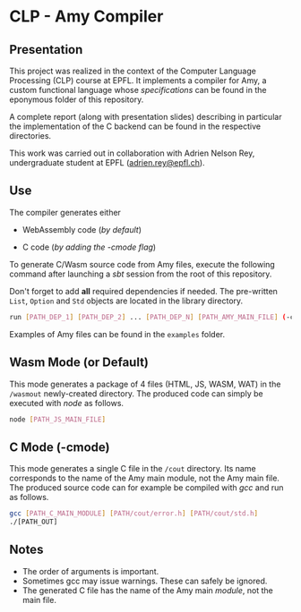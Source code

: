 # CLP - Amy Compiler

## Presentation

This project was realized in the context of the Computer Language Processing (CLP) course at EPFL. It implements a compiler for Amy, a custom functional language whose *specifications* can be found in the eponymous folder of this repository. 

A complete report (along with presentation slides) describing in particular the implementation of the C backend can be found in the respective directories.

This work was carried out in collaboration with Adrien Nelson Rey, undergraduate student at EPFL (adrien.rey@epfl.ch).

## Use

The compiler generates either

- WebAssembly code (*by default*)

- C code (*by adding the -cmode flag*)

To generate C/Wasm source code from Amy files, execute the following command after launching a *sbt* session from the root of this repository.

Don't forget to add **all** required dependencies if needed. The pre-written `List`, `Option` and `Std` objects are located in the library directory. 

```sh
run [PATH_DEP_1] [PATH_DEP_2] ... [PATH_DEP_N] [PATH_AMY_MAIN_FILE] (-cmode)
```

Examples of Amy files can be found in the `examples` folder.

## Wasm Mode (or Default)

This mode generates a package of 4 files (HTML, JS, WASM, WAT) in the `/wasmout` newly-created directory. The produced code can simply be executed with *node* as follows.

```sh
node [PATH_JS_MAIN_FILE]
```

## C Mode (-cmode)

This mode generates a single C file in the `/cout` directory. Its name corresponds to the name of the Amy main module, not the Amy main file. The produced source code can for example be compiled with *gcc* and run as follows.
```sh
gcc [PATH_C_MAIN_MODULE] [PATH/cout/error.h] [PATH/cout/std.h]
./[PATH_OUT]
```

## Notes

-  The order of arguments is important.
- Sometimes gcc may issue warnings. These can safely be ignored.
- The generated C file has the name of the Amy main *module*, not the main file.
